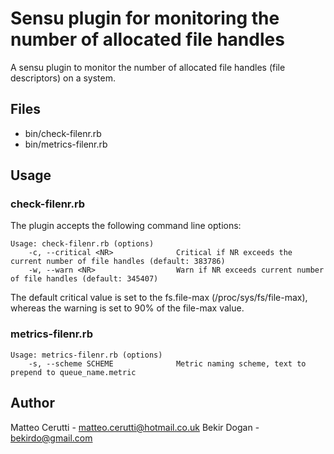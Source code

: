# Sensu plugin for monitoring the number of allocated file handles

A sensu plugin to monitor the number of allocated file handles (file descriptors) on a system.

## Files

 * bin/check-filenr.rb
 * bin/metrics-filenr.rb


## Usage

### check-filenr.rb

The plugin accepts the following command line options:

```
Usage: check-filenr.rb (options)
    -c, --critical <NR>              Critical if NR exceeds the current number of file handles (default: 383786)
    -w, --warn <NR>                  Warn if NR exceeds current number of file handles (default: 345407)
```

The default critical value is set to the fs.file-max (/proc/sys/fs/file-max), whereas the warning is set to 90% of the file-max value.

### metrics-filenr.rb

```
Usage: metrics-filenr.rb (options)
    -s, --scheme SCHEME              Metric naming scheme, text to prepend to queue_name.metric
```


## Author
Matteo Cerutti - <matteo.cerutti@hotmail.co.uk>
Bekir Dogan - <bekirdo@gmail.com>
